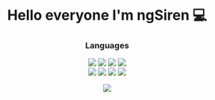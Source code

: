 <h1 align="center">Hello everyone I'm ngSiren 💻</h1>

<h3 align="center">Languages</h1>
<div align="center">
  <div>
    <img src="https://img.shields.io/badge/-HTML-090909?style=for-the-badge&logo=HTML5&logoColor=E34F26">
    <img src="https://img.shields.io/badge/-CSS-090909?style=for-the-badge&logo=css3&logoColor=1572B6">
    <img src="https://img.shields.io/badge/apple-090909?style=for-the-badge&logo=apple&logoColor=white">
     <img src="https://img.shields.io/badge/jquery-090909?style=for-the-badge&logo=jquery&logoColor=0F68AC">
  </div>
  <div>
    <img src="https://img.shields.io/badge/JavaScript-090909?style=for-the-badge&logo=javascript&logoColor=F7DF1E">
    <img src="https://img.shields.io/badge/React-090909?style=for-the-badge&logo=react&logoColor=61DAFB">
    <img src="https://img.shields.io/badge/TypeScript-090909?style=for-the-badge&logo=TypeScript&logoColor=61DAF">
    <img src="https://img.shields.io/badge/Discord-090909?style=for-the-badge&logo=discord&logoColor=5661E7">
  </div>
</p>


<p align="center">
  <img src="https://github-readme-stats.vercel.app/api?username=fasunareuu&theme=bear&show_icons=true&hide_border=true&count_private=true&locale=ru">
</p>
